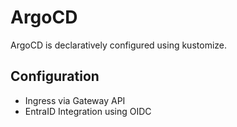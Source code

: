 # ArgoCD

ArgoCD is declaratively configured using kustomize.

## Configuration

- Ingress via Gateway API
- EntraID Integration using OIDC
